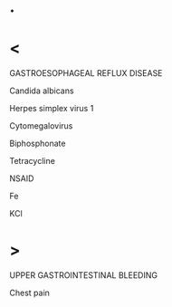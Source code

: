 # .

# <

GASTROESOPHAGEAL REFLUX DISEASE

Candida albicans

Herpes simplex virus 1

Cytomegalovirus

Biphosphonate

Tetracycline

NSAID

Fe

KCl

# >

UPPER GASTROINTESTINAL BLEEDING

Chest pain
